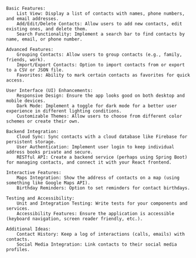     Basic Features:
        List View: Display a list of contacts with names, phone numbers, and email addresses.
        Add/Edit/Delete Contacts: Allow users to add new contacts, edit existing ones, and delete them.
        Search Functionality: Implement a search bar to find contacts by name, email, or phone number.

    Advanced Features:
        Grouping Contacts: Allow users to group contacts (e.g., family, friends, work).
        Import/Export Contacts: Option to import contacts from or export to a CSV or JSON file.
        Favorites: Ability to mark certain contacts as favorites for quick access.

    User Interface (UI) Enhancements:
        Responsive Design: Ensure the app looks good on both desktop and mobile devices.
        Dark Mode: Implement a toggle for dark mode for a better user experience in different lighting conditions.
        Customizable Themes: Allow users to choose from different color schemes or create their own.

    Backend Integration:
        Cloud Sync: Sync contacts with a cloud database like Firebase for persistent storage.
        User Authentication: Implement user login to keep individual address books private and secure.
        RESTful API: Create a backend service (perhaps using Spring Boot) for managing contacts, and connect it with your React frontend.

    Interactive Features:
        Maps Integration: Show the address of contacts on a map (using something like Google Maps API).
        Birthday Reminders: Option to set reminders for contact birthdays.

    Testing and Accessibility:
        Unit and Integration Testing: Write tests for your components and services.
        Accessibility Features: Ensure the application is accessible (keyboard navigation, screen reader friendly, etc.).

    Additional Ideas:
        Contact History: Keep a log of interactions (calls, emails) with contacts.
        Social Media Integration: Link contacts to their social media profiles.